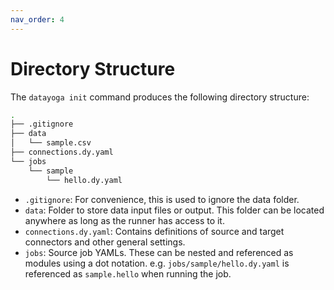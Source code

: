 ```yaml
---
nav_order: 4
---
```


# Directory Structure

The `datayoga init` command produces the following directory structure:

```bash
.
├── .gitignore
├── data
│   └── sample.csv
├── connections.dy.yaml
└── jobs
    └── sample
        └── hello.dy.yaml
```

- `.gitignore`: For convenience, this is used to ignore the data folder.
- `data`: Folder to store data input files or output. This folder can be located anywhere as long as the runner has access to it.
- `connections.dy.yaml`: Contains definitions of source and target connectors and other general settings.
- `jobs`: Source job YAMLs. These can be nested and referenced as modules using a dot notation. e.g. `jobs/sample/hello.dy.yaml` is referenced as `sample.hello` when running the job.

